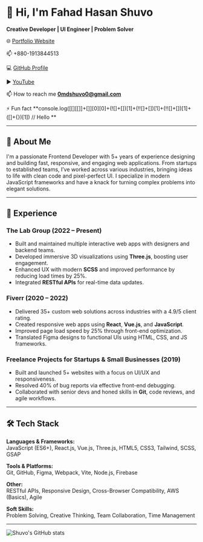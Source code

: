 # 👋 Hi, I'm Fahad Hasan Shuvo

**Creative Developer | UI Engineer | Problem Solver**

🌐 [Portfolio Website](https://0shuvo0.pro)  

📫 +880-1913844513  

💻 [GitHub Profile](https://github.com/0shuvo0)

▶️ [YouTube](https://youtube.com/@anglebrace)

📫 How to reach me **0mdshuvo0@gmail.com**

⚡ Fun fact **console.log([[][[]]+[]][0][0]+(![]+[])[1]+(!![]+[])[1]+(!![]+[])[1]+([]+{})[1]) // Hello
**

---

## 🚀 About Me

I'm a passionate Frontend Developer with 5+ years of experience designing and building fast, responsive, and engaging web applications. From startups to established teams, I’ve worked across various industries, bringing ideas to life with clean code and pixel-perfect UI. I specialize in modern JavaScript frameworks and have a knack for turning complex problems into elegant solutions.

---

## 💼 Experience

### **The Lab Group** (2022 – Present)
- Built and maintained multiple interactive web apps with designers and backend teams.
- Developed immersive 3D visualizations using **Three.js**, boosting user engagement.
- Enhanced UX with modern **SCSS** and improved performance by reducing load times by 25%.
- Integrated **RESTful APIs** for real-time data updates.

### **Fiverr** (2020 – 2022)
- Delivered 35+ custom web solutions across industries with a 4.9/5 client rating.
- Created responsive web apps using **React**, **Vue.js**, and **JavaScript**.
- Improved page load speed by 25% through front-end optimization.
- Translated Figma designs to functional UIs using HTML, CSS, and JS frameworks.

### **Freelance Projects for Startups & Small Businesses** (2019)
- Built and launched 5+ websites with a focus on UI/UX and responsiveness.
- Resolved 40% of bug reports via effective front-end debugging.
- Collaborated with senior devs and honed skills in **Git**, code reviews, and agile workflows.

---

## 🛠️ Tech Stack

**Languages & Frameworks:**  
JavaScript (ES6+), React.js, Vue.js, Three.js, HTML5, CSS3, Tailwind, SCSS, GSAP

**Tools & Platforms:**  
Git, GitHub, Figma, Webpack, Vite, Node.js, Firebase

**Other:**  
RESTful APIs, Responsive Design, Cross-Browser Compatibility, AWS (Basics), Agile

**Soft Skills:**  
Problem Solving, Creative Thinking, Team Collaboration, Time Management

---


![Shuvo's GitHub stats](https://github-readme-stats.vercel.app/api?username=0shuvo0&show_icons=true&theme=tokyonight)
